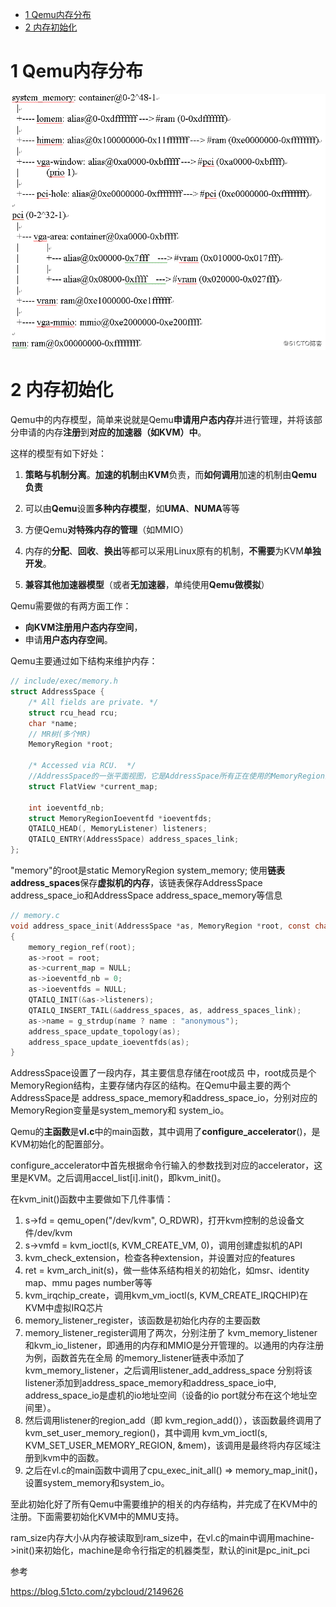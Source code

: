 
<!-- @import "[TOC]" {cmd="toc" depthFrom=1 depthTo=6 orderedList=false} -->

<!-- code_chunk_output -->

* [1 Qemu内存分布](#1-qemu内存分布)
* [2 内存初始化](#2-内存初始化)

<!-- /code_chunk_output -->

# 1 Qemu内存分布

![](./images/2019-06-15-22-08-00.png)

# 2 内存初始化

Qemu中的内存模型，简单来说就是Qemu**申请用户态内存**并进行管理，并将该部分申请的内存**注册**到**对应的加速器（如KVM）中**。

这样的模型有如下好处：

1. **策略与机制分离**。**加速的机制**由**KVM**负责，而**如何调用**加速的机制由**Qemu负责**

2. 可以由**Qemu**设置**多种内存模型**，如**UMA**、**NUMA**等等

3. 方便Qemu**对特殊内存的管理**（如MMIO）

4. 内存的**分配**、**回收**、**换出**等都可以采用Linux原有的机制，**不需要**为KVM**单独开发**。

5. **兼容其他加速器模型**（或者**无加速器**，单纯使用**Qemu做模拟**）

Qemu需要做的有两方面工作：

- **向KVM注册用户态内存空间**，
- 申请**用户态内存空间**。

Qemu主要通过如下结构来维护内存：

```c
// include/exec/memory.h
struct AddressSpace {
    /* All fields are private. */
    struct rcu_head rcu;
    char *name;
    // MR树(多个MR)
    MemoryRegion *root;

    /* Accessed via RCU.  */
    //AddressSpace的一张平面视图，它是AddressSpace所有正在使用的MemoryRegion的集合，这是从CPU的视角来看到的。
    struct FlatView *current_map;

    int ioeventfd_nb;
    struct MemoryRegionIoeventfd *ioeventfds;
    QTAILQ_HEAD(, MemoryListener) listeners;
    QTAILQ_ENTRY(AddressSpace) address_spaces_link;
};
```

"memory"的root是static MemoryRegion system_memory;
使用**链表address\_spaces**保存**虚拟机的内存**，该链表保存AddressSpace address\_space\_io和AddressSpace address\_space\_memory等信息

```c
// memory.c
void address_space_init(AddressSpace *as, MemoryRegion *root, const char *name)
{
    memory_region_ref(root);
    as->root = root;
    as->current_map = NULL;
    as->ioeventfd_nb = 0;
    as->ioeventfds = NULL;
    QTAILQ_INIT(&as->listeners);
    QTAILQ_INSERT_TAIL(&address_spaces, as, address_spaces_link);
    as->name = g_strdup(name ? name : "anonymous");
    address_space_update_topology(as);
    address_space_update_ioeventfds(as);
}
```

AddressSpace设置了一段内存，其主要信息存储在root成员 中，root成员是个MemoryRegion结构，主要存储内存区的结构。在Qemu中最主要的两个AddressSpace是 address\_space_memory和address_space_io，分别对应的MemoryRegion变量是system_memory和 system\_io。

Qemu的**主函数**是**vl.c**中的main函数，其中调用了**configure\_accelerator**()，是KVM初始化的配置部分。

configure\_accelerator中首先根据命令行输入的参数找到对应的accelerator，这里是KVM。之后调用accel\_list\[i].init()，即kvm\_init()。

在kvm_init()函数中主要做如下几件事情：

1. s\-\>fd = qemu\_open("/dev/kvm", O_RDWR)，打开kvm控制的总设备文件/dev/kvm
2. s\-\>vmfd = kvm\_ioctl(s, KVM_CREATE_VM, 0)，调用创建虚拟机的API
3. kvm\_check\_extension，检查各种extension，并设置对应的features
4. ret = kvm\_arch\_init(s)，做一些体系结构相关的初始化，如msr、identity map、mmu pages number等等
5. kvm\_irqchip\_create，调用kvm\_vm\_ioctl(s, KVM\_CREATE\_IRQCHIP)在KVM中虚拟IRQ芯片
6. memory\_listener\_register，该函数是初始化内存的主要函数
7. memory\_listener\_register调用了两次，分别注册了 kvm\_memory\_listener和kvm\_io\_listener，即通用的内存和MMIO是分开管理的。以通用的内存注册为例，函数首先在全局 的memory\_listener链表中添加了kvm\_memory\_listener，之后调用listener_add_address_space 分别将该listener添加到address_space_memory和address_space_io中, address_space_io是虚机的io地址空间（设备的io port就分布在这个地址空间里）。
8. 然后调用listener的region_add（即 kvm_region_add()），该函数最终调用了kvm_set_user_memory_region()，其中调用 kvm_vm_ioctl(s, KVM_SET_USER_MEMORY_REGION, &mem)，该调用是最终将内存区域注册到kvm中的函数。
9. 之后在vl.c的main函数中调用了cpu\_exec\_init\_all() => memory\_map\_init()，设置system\_memory和system\_io。

至此初始化好了所有Qemu中需要维护的相关的内存结构，并完成了在KVM中的注册。下面需要初始化KVM中的MMU支持。

ram\_size内存大小从内存被读取到ram\_size中，在vl.c的main中调用machine\-\>init()来初始化，machine是命令行指定的机器类型，默认的init是pc\_init\_pci

参考

https://blog.51cto.com/zybcloud/2149626